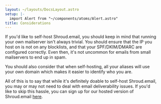```yaml
---
layout: ~/layouts/DocsLayout.astro
setup: |-
  import Alert from "~/components/atoms/Alert.astro"
title: Considerations
---
```


If you'd like to self-host Shroud.email, you should keep in mind that running your own mailserver isn't always trivial.
You should ensure that the IP you host on is not on any blocklists, and that your SPF/DKIM/DMARC are configured correctly. Even then, it's not uncommon for emails from small mailservers to end up in spam.

You should also consider that when self-hosting, all your aliases will use your own domain which makes it easier to identify who you are.

All of this is to say that while it's definitely doable to self-host Shroud.email, you may or may not need to deal with email deliverability issues. If you'd like to skip this hassle, you can sign up for our hosted version of Shroud.email [here](https://app.shroud.email/users/register).

